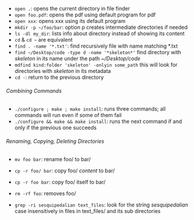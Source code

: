 - `open .`: opens the current directory in file finder
- `open foo.pdf`: opens the pdf using default program for pdf
- `open xxx`: opens xxx using its default program
- `mkdir -p ~/foo/bar`: option p creates intermediate directories if needed
- `ls -dl my_dir`: lists info about directory instead of showing its content
- `cd` & `cd ~` are equivalent
- `find . -name '*.txt'`: find recursively file with name matching \*.txt
- `find ~/Desktop/code -type d -name '*skeleton*'` find directory with *skeleton* in its name under the path *~/Desktop/code* 
- `mdfind kind:folder 'skeleton' -onlyin some_path` this will look for directories with *skeleton* in its metadata
- `cd -`: return to the previous directory

###### Combining Commands
- `./configure ; make ; make install`: runs three commands; all commands will run even if some of them fail
- `./configure && make && make install`: runs the next command if and only if the previous one succeeds

###### Renaming, Copying, Deleting Directories
- `mv foo bar`: rename foo/ to bar/
- `cp -r foo/ bar`: copy foo/ *content* to bar/
- `cp -r foo bar`: copy foo/ itself to bar/
- `rm -rf foo`: removes foo/ 

- `grep -ri sesquipedalian text_files`: look for the string *sesquipedalian* case insensitively in files in text_files/ and its sub directories


